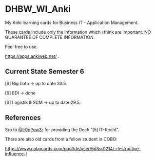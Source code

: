 # DHBW_WI_Anki
My Anki learning cards for Business IT - Application Management.

These cards include only the information which i think are important. 
NO GUARANTEE OF COMPLETE INFORMATION.

Feel free to use. 

https://apps.ankiweb.net/
.

## Current State Semester 6
[6] Big Data -> up to date 30.5.

[6] EDI -> done

[6] Logistik & SCM -> up to date 29.5.

## References
S/o to [@Ir0nPow3r](https://github.com/Ir0nPow3r) for providing the Deck "[5] IT-Recht".

There are also old cards from a fellow student in COBO: 

https://www.cobocards.com/pool/de/user/6d3sd1214/-destructive-influence-/
